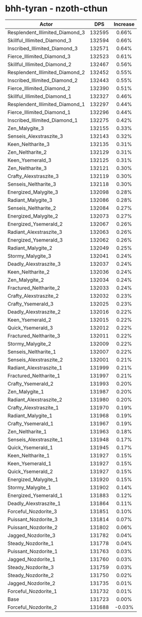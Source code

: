 # bhh-tyran - nzoth-cthun
| Actor | DPS | Increase |
|---|:---:|:---:|
|Resplendent_Illimited_Diamond_3|132595|0.66%|
|Skillful_Illimited_Diamond_3|132594|0.66%|
|Inscribed_Illimited_Diamond_3|132571|0.64%|
|Fierce_Illimited_Diamond_3|132523|0.61%|
|Skillful_Illimited_Diamond_2|132467|0.56%|
|Resplendent_Illimited_Diamond_2|132452|0.55%|
|Inscribed_Illimited_Diamond_2|132443|0.55%|
|Fierce_Illimited_Diamond_2|132390|0.51%|
|Skillful_Illimited_Diamond_1|132327|0.46%|
|Resplendent_Illimited_Diamond_1|132297|0.44%|
|Fierce_Illimited_Diamond_1|132296|0.44%|
|Inscribed_Illimited_Diamond_1|132275|0.42%|
|Zen_Malygite_3|132155|0.33%|
|Senseis_Alexstraszite_3|132143|0.32%|
|Keen_Neltharite_3|132135|0.31%|
|Zen_Neltharite_2|132129|0.31%|
|Keen_Ysemerald_3|132125|0.31%|
|Zen_Neltharite_3|132121|0.30%|
|Crafty_Alexstraszite_3|132119|0.30%|
|Senseis_Neltharite_3|132118|0.30%|
|Energized_Malygite_3|132098|0.28%|
|Radiant_Malygite_3|132086|0.28%|
|Senseis_Neltharite_2|132084|0.27%|
|Energized_Malygite_2|132073|0.27%|
|Energized_Ysemerald_2|132067|0.26%|
|Radiant_Alexstraszite_3|132063|0.26%|
|Energized_Ysemerald_3|132062|0.26%|
|Radiant_Malygite_2|132049|0.25%|
|Stormy_Malygite_3|132041|0.24%|
|Deadly_Alexstraszite_3|132037|0.24%|
|Keen_Neltharite_2|132036|0.24%|
|Zen_Malygite_2|132034|0.24%|
|Fractured_Neltharite_2|132033|0.24%|
|Crafty_Alexstraszite_2|132032|0.23%|
|Crafty_Ysemerald_3|132025|0.23%|
|Deadly_Alexstraszite_2|132016|0.22%|
|Keen_Ysemerald_2|132015|0.22%|
|Quick_Ysemerald_3|132012|0.22%|
|Fractured_Neltharite_3|132011|0.22%|
|Stormy_Malygite_2|132009|0.22%|
|Senseis_Neltharite_1|132007|0.22%|
|Senseis_Alexstraszite_2|132001|0.21%|
|Radiant_Alexstraszite_1|131999|0.21%|
|Fractured_Neltharite_1|131997|0.21%|
|Crafty_Ysemerald_2|131993|0.20%|
|Zen_Malygite_1|131987|0.20%|
|Radiant_Alexstraszite_2|131980|0.20%|
|Crafty_Alexstraszite_1|131970|0.19%|
|Radiant_Malygite_1|131968|0.19%|
|Crafty_Ysemerald_1|131967|0.19%|
|Zen_Neltharite_1|131963|0.18%|
|Senseis_Alexstraszite_1|131948|0.17%|
|Quick_Ysemerald_1|131945|0.17%|
|Keen_Neltharite_1|131927|0.15%|
|Keen_Ysemerald_1|131927|0.15%|
|Quick_Ysemerald_2|131927|0.15%|
|Energized_Malygite_1|131920|0.15%|
|Stormy_Malygite_1|131902|0.14%|
|Energized_Ysemerald_1|131883|0.12%|
|Deadly_Alexstraszite_1|131864|0.11%|
|Forceful_Nozdorite_3|131851|0.10%|
|Puissant_Nozdorite_3|131814|0.07%|
|Puissant_Nozdorite_2|131802|0.06%|
|Jagged_Nozdorite_3|131782|0.04%|
|Steady_Nozdorite_1|131778|0.04%|
|Puissant_Nozdorite_1|131763|0.03%|
|Jagged_Nozdorite_1|131760|0.03%|
|Steady_Nozdorite_3|131759|0.03%|
|Steady_Nozdorite_2|131750|0.02%|
|Jagged_Nozdorite_2|131735|0.01%|
|Forceful_Nozdorite_1|131732|0.01%|
|Base|131723|0.00%|
|Forceful_Nozdorite_2|131688|-0.03%|
